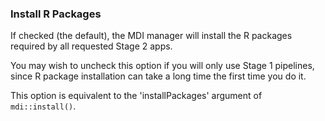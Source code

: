 ### Install R Packages

If checked (the default), the MDI manager will install 
the R packages required by all requested Stage 2 apps. 

You may wish to uncheck this option if you
will only use Stage 1 pipelines, since R package installation 
can take a long time the first time you do it.

This option is equivalent to the 'installPackages' argument
of <code>mdi::install()</code>.
